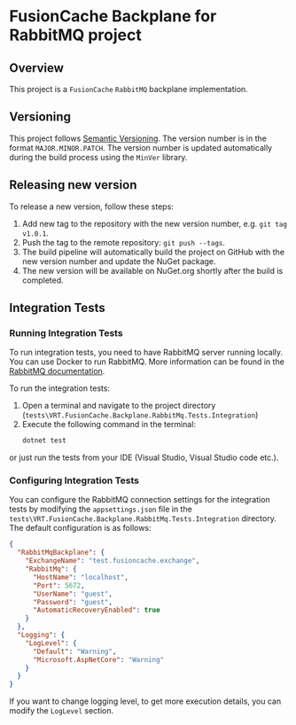 ﻿# FusionCache Backplane for RabbitMQ project

## Overview

This project is a `FusionCache` `RabbitMQ` backplane implementation.

## Versioning

This project follows [Semantic Versioning](https://semver.org/). The version number is in the format `MAJOR.MINOR.PATCH`.
The version number is updated automatically during the build process using the `MinVer` library.

## Releasing new version

To release a new version, follow these steps:

1. Add new tag to the repository with the new version number, e.g. `git tag v1.0.1`.
1. Push the tag to the remote repository: `git push --tags`.
1. The build pipeline will automatically build the project on GitHub with the new version number and update the NuGet package.
1. The new version will be available on NuGet.org shortly after the build is completed.


## Integration Tests

### Running Integration Tests
To run integration tests, you need to have RabbitMQ server running locally.
You can use Docker to run RabbitMQ. More information can be found in the [RabbitMQ documentation](https://hub.docker.com/_/rabbitmq).


To run the integration tests:
1. Open a terminal and navigate to the project directory (`tests\VRT.FusionCache.Backplane.RabbitMq.Tests.Integration`)
1. Execute the following command in the terminal:
	```bash
	dotnet test
	```

or just run the tests from your IDE (Visual Studio, Visual Studio code etc.).


### Configuring Integration Tests

You can configure the RabbitMQ connection settings for the integration tests by modifying the `appsettings.json` file in the `tests\VRT.FusionCache.Backplane.RabbitMq.Tests.Integration` directory. The default configuration is as follows:
```json
{
  "RabbitMqBackplane": {
    "ExchangeName": "test.fusioncache.exchange",
    "RabbitMq": {
      "HostName": "localhost",
      "Port": 5672,
      "UserName": "guest",
      "Password": "guest",
      "AutomaticRecoveryEnabled": true
    }
  },
  "Logging": {
    "LogLevel": {
      "Default": "Warning",
      "Microsoft.AspNetCore": "Warning"
    }
  }
}
```
If you want to change logging level, to get more execution details, you can modify the `LogLevel` section.



